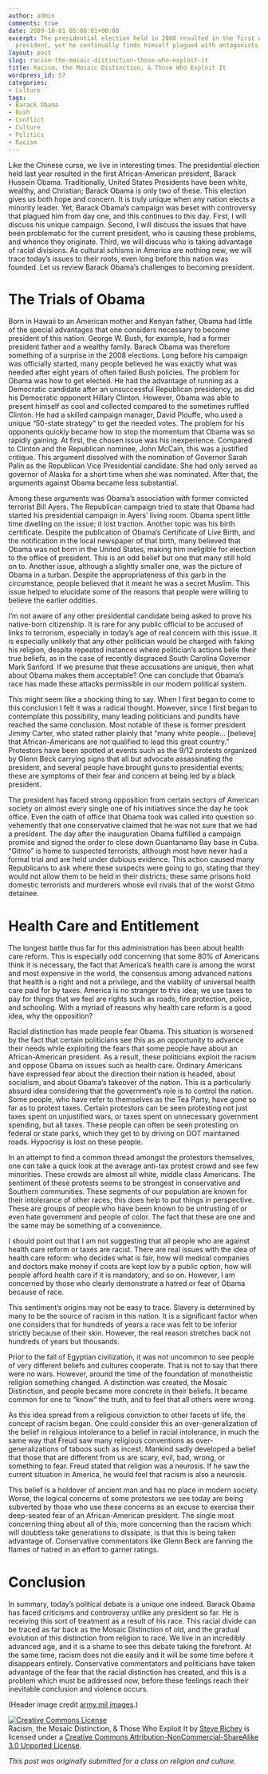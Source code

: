 ```yaml
---
author: admin
comments: true
date: 2009-10-01 05:08:01+00:00
excerpt: The presidential election held in 2008 resulted in the first African-American
  president, yet he continually finds himself plagued with antagonists.
layout: post
slug: racism-the-mosaic-distinction-those-who-exploit-it
title: Racism, the Mosaic Distinction, & Those Who Exploit It
wordpress_id: 57
categories:
- Culture
tags:
- Barack Obama
- Bush
- Conflict
- Culture
- Politics
- Racism
---
```


Like the Chinese curse, we live in interesting times.  The presidential election held last year resulted in the first African-American president, Barack Hussein Obama.  Traditionally, United States Presidents have been white, wealthy, and Christian; Barack Obama is only two of these.  This election gives us both hope and concern.  It is truly unique when any nation elects a minority leader.  Yet, Barack Obama’s campaign was beset with controversy that plagued him from day one, and this continues to this day.  First, I will discuss his unique campaign.  Second, I will discuss the issues that have been problematic for the current president, who is causing these problems, and whence they originate.  Third, we will discuss who is taking advantage of racial divisions.  As cultural schisms in America are nothing new, we will trace today’s issues to their roots, even long before this nation was founded.  Let us review Barack Obama’s challenges to becoming president.



# The Trials of Obama



Born in Hawaii to an American mother and Kenyan father, Obama had little of the special advantages that one considers necessary to become president of this nation.  George W. Bush, for example, had a former president father and a wealthy family.  Barack Obama was therefore something of a surprise in the 2008 elections.  Long before his campaign was officially started, many people believed he was exactly what was needed after eight years of often failed Bush policies.  The problem for Obama was how to get elected.  He had the advantage of running as a Democratic candidate after an unsuccessful Republican presidency, as did his Democratic opponent Hillary Clinton.  However, Obama was able to present himself as cool and collected compared to the sometimes ruffled Clinton.  He had a skilled campaign manager, David Plouffe, who used a unique “50-state strategy” to get the needed votes.  The problem for his opponents quickly became how to stop the momentum that Obama was so rapidly gaining.  At first, the chosen issue was his inexperience.  Compared to Clinton and the Republican nominee, John McCain, this was a justified critique.  This argument dissolved with the nomination of Governor Sarah Palin as the Republican Vice Presidential candidate.  She had only served as governor of Alaska for a short time when she was nominated.  After that, the arguments against Obama became less substantial.

Among these arguments was Obama’s association with former convicted terrorist Bill Ayers.  The Republican campaign tried to state that Obama had started his presidential campaign in Ayers’ living room.  Obama spent little time dwelling on the issue; it lost traction.  Another topic was his birth certificate.  Despite the publication of Obama’s Certificate of Live Birth, and the notification in the local newspaper of that birth, many believed that Obama was not born in the United States, making him ineligible for election to the office of president.  This is an odd belief but one that many still hold on to.  Another issue, although a slightly smaller one, was the picture of Obama in a turban.  Despite the appropriateness of this garb in the circumstance, people believed that it meant he was a secret Muslim.  This issue helped to elucidate some of the reasons that people were willing to believe the earlier oddities.

I’m not aware of any other presidential candidate being asked to prove his native-born citizenship.   It is rare for any public official to be accused of links to terrorism, especially in today’s age of real concern with this issue.  It is especially unlikely that any other politician would be charged with faking his religion, despite repeated instances where politician’s actions belie their true beliefs, as in the case of recently disgraced South Carolina Governor Mark Sanford.  If we presume that these accusations are unique, then what about Obama makes them acceptable?  One can conclude that Obama’s race has made these attacks permissible in our modern political system.

This might seem like a shocking thing to say.  When I first began to come to this conclusion I felt it was a radical thought.  However, since I first began to contemplate this possibility, many leading politicians and pundits have reached the same conclusion.  Most notable of these is former president Jimmy Carter, who stated rather plainly that “many white people… [believe] that African-Americans are not qualified to lead this great country.”  Protestors have been spotted at events such as the 9/12 protests organized by Glenn Beck carrying signs that all but advocate assassinating the president, and several people have brought guns to presidential events; these are symptoms of their fear and concern at being led by a black president.

The president has faced strong opposition from certain sectors of American society on almost every single one of his initiatives since the day he took office.  Even the oath of office that Obama took was called into question so vehemently that one conservative claimed that he was not sure that we had a president.  The day after the inauguration Obama fulfilled a campaign promise and signed the order to close down Guantanamo Bay base in Cuba.  “Gitmo” is home to suspected terrorists, although most have never had a formal trial and are held under dubious evidence.  This action caused many Republicans to ask where these suspects were going to go, stating that they would not allow them to be held in their districts; these same prisons hold domestic terrorists and murderers whose evil rivals that of the worst Gitmo detainee.



# Health Care and Entitlement



The longest battle thus far for this administration has been about health care reform.  This is especially odd concerning that some 80% of Americans think it is necessary, the fact that America’s health care is among the worst and most expensive in the world, the consensus among advanced nations that health is a right and not a privilege, and the viability of universal health care paid for by taxes.  America is no stranger to this idea; we use taxes to pay for things that we feel are rights such as roads, fire protection, police, and schooling.  With a myriad of reasons why health care reform is a good idea, why the opposition?

Racial distinction has made people fear Obama.  This situation is worsened by the fact that certain politicians see this as an opportunity to advance their needs while exploiting the fears that some people have about an African-American president.  As a result, these politicians exploit the racism and oppose Obama on issues such as health care.  Ordinary Americans have expressed fear about the direction their nation is headed, about socialism, and about Obama’s takeover of the nation.  This is a particularly absurd idea considering that the government’s role is to control the nation.  Some people, who have refer to themselves as the Tea Party, have gone so far as to protest taxes.  Certain protestors can be seen protesting not just taxes spent on unjustified wars, or taxes spent on unnecessary government spending, but all taxes.  These people can often be seen protesting on federal or state parks, which they get to by driving on DOT maintained roads.  Hypocrisy is lost on these people.

In an attempt to find a common thread amongst the protestors themselves, one can take a quick look at the average anti-tax protest crowd and see few minorities.  These crowds are almost all white, middle class Americans.  The sentiment of these protests seems to be strongest in conservative and Southern communities.  These segments of our population are known for their intolerance of other races; this does help to put things in perspective.  These are groups of people who have been known to be untrusting of or even hate government and people of color.  The fact that these are one and the same may be something of a convenience.

I should point out that I am not suggesting that all people who are against health care reform or taxes are racist.  There are real issues with the idea of health care reform: who decides what is fair, how will medical companies and doctors make money if costs are kept low by a public option, how will people afford health care if it is mandatory, and so on.  However, I am concerned by those who clearly demonstrate a hatred or fear of Obama because of race.

This sentiment’s origins may not be easy to trace.  Slavery is determined by many to be the source of racism in this nation.  It is a significant factor when one considers that for hundreds of years a race was felt to be inferior strictly because of their skin.  However, the real reason stretches back not hundreds of years but thousands.

Prior to the fall of Egyptian civilization, it was not uncommon to see people of very different beliefs and cultures cooperate.  That is not to say that there were no wars.  However, around the time of the foundation of monotheistic religion something changed.  A distinction was created, the Mosaic Distinction, and people became more concrete in their beliefs.  It became common for one to “know” the truth, and to feel that all others were wrong.

As this idea spread from a religious conviction to other facets of life, the concept of racism began.  One could consider this an over-generalization of the belief in religious intolerance to a belief in racial intolerance, in much the same way that Freud saw many religious conventions as over-generalizations of taboos such as incest.  Mankind sadly developed a belief that those that are different from us are scary, evil, bad, wrong, or something to fear.  Freud stated that religion was a neurosis.  If he saw the current situation in America, he would feel that racism is also a neurosis.

This belief is a holdover of ancient man and has no place in modern society.  Worse, the logical concerns of some protestors we see today are being subverted by those who use these concerns as an excuse to exercise their deep-seated fear of an African-American president.  The single most concerning thing about all of this, more concerning than the racism which will doubtless take generations to dissipate, is that this is being taken advantage of.  Conservative commentators like Glenn Beck are fanning the flames of hatred in an effort to garner ratings.



# Conclusion



In summary, today’s political debate is a unique one indeed.  Barack Obama has faced criticisms and controversy unlike any president so far.  He is receiving this sort of treatment as a result of his race.  This racial divide can be traced as far back as the Mosaic Distinction of old, and the gradual evolution of this distinction from religion to race.  We live in an incredibly advanced age, and it is a shame to see this debate taking the forefront.  At the same time, racism does not die easily and it will be some time before it disappears entirely.  Conservative commentators and politicians have taken advantage of the fear that the racial distinction has created, and this is a problem which must be addressed now, before these feelings reach their inevitable conclusion and violence occurs.

(Header image credit [army.mil images](http://www.army.mil/-images/2009/04/08/34724/army.mil-34724-2009-04-09-110424.jpg).)

[![Creative Commons License](http://i.creativecommons.org/l/by-nc-sa/3.0/88x31.png)](http://creativecommons.org/licenses/by-nc-sa/3.0/)  
Racism, the Mosaic Distinction, & Those Who Exploit It by [Steve Richey](http://www.steverichey.com) is licensed under a [Creative Commons Attribution-NonCommercial-ShareAlike 3.0 Unported License](http://creativecommons.org/licenses/by-nc-sa/3.0/).

_This post was originally submitted for a class on religion and culture._
